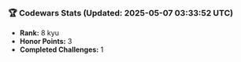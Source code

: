 ### 🏆 Codewars Stats (Updated: 2025-05-07 03:33:52 UTC)

- **Rank:** 8 kyu
- **Honor Points:** 3
- **Completed Challenges:** 1

